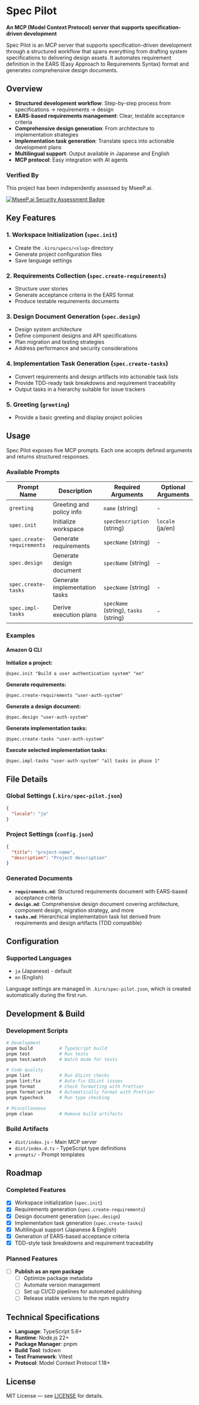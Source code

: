 # Spec Pilot

**An MCP (Model Context Protocol) server that supports specification-driven development**

Spec Pilot is an MCP server that supports specification-driven development through a structured workflow that spans everything from drafting system specifications to delivering design assets. It automates requirement definition in the EARS (Easy Approach to Requirements Syntax) format and generates comprehensive design documents.

## Overview

- **Structured development workflow**: Step-by-step process from specifications → requirements → design
- **EARS-based requirements management**: Clear, testable acceptance criteria
- **Comprehensive design generation**: From architecture to implementation strategies
- **Implementation task generation**: Translate specs into actionable development plans
- **Multilingual support**: Output available in Japanese and English
- **MCP protocol**: Easy integration with AI agents

### Verified By

This project has been independently assessed by MseeP.ai.

[![MseeP.ai Security Assessment Badge](https://mseep.net/pr/mzkmnk-spec-pilot-badge.png)](https://mseep.ai/app/mzkmnk-spec-pilot)

## Key Features

### 1. Workspace Initialization (`spec.init`)

- Create the `.kiro/specs/<slug>` directory
- Generate project configuration files
- Save language settings

### 2. Requirements Collection (`spec.create-requirements`)

- Structure user stories
- Generate acceptance criteria in the EARS format
- Produce testable requirements documents

### 3. Design Document Generation (`spec.design`)

- Design system architecture
- Define component designs and API specifications
- Plan migration and testing strategies
- Address performance and security considerations

### 4. Implementation Task Generation (`spec.create-tasks`)

- Convert requirements and design artifacts into actionable task lists
- Provide TDD-ready task breakdowns and requirement traceability
- Output tasks in a hierarchy suitable for issue trackers

### 5. Greeting (`greeting`)

- Provide a basic greeting and display project policies

## Usage

Spec Pilot exposes five MCP prompts. Each one accepts defined arguments and returns structured responses.

### Available Prompts

| Prompt Name                | Description                   | Required Arguments                    | Optional Arguments |
| -------------------------- | ----------------------------- | ------------------------------------- | ------------------ |
| `greeting`                 | Greeting and policy info      | `name` (string)                       | -                  |
| `spec.init`                | Initialize workspace          | `specDescription` (string)            | `locale` (ja/en)   |
| `spec.create-requirements` | Generate requirements         | `specName` (string)                   | -                  |
| `spec.design`              | Generate design document      | `specName` (string)                   | -                  |
| `spec.create-tasks`        | Generate implementation tasks | `specName` (string)                   | -                  |
| `spec.impl-tasks`          | Derive execution plans        | `specName` (string), `tasks` (string) | -                  |

### Examples

#### Amazon Q CLI

**Initialize a project:**

```
@spec.init "Build a user authentication system" "en"
```

**Generate requirements:**

```
@spec.create-requirements "user-auth-system"
```

**Generate a design document:**

```
@spec.design "user-auth-system"
```

**Generate implementation tasks:**

```
@spec.create-tasks "user-auth-system"
```

**Execute selected implementation tasks:**

```
@spec.impl-tasks "user-auth-system" "all tasks in phase 1"
```

## File Details

### Global Settings (`.kiro/spec-pilot.json`)

```json
{
  "locale": "ja"
}
```

### Project Settings (`config.json`)

```json
{
  "title": "project-name",
  "description": "Project description"
}
```

### Generated Documents

- **`requirements.md`**: Structured requirements document with EARS-based acceptance criteria
- **`design.md`**: Comprehensive design document covering architecture, component design, migration strategy, and more
- **`tasks.md`**: Hierarchical implementation task list derived from requirements and design artifacts (TDD compatible)

## Configuration

### Supported Languages

- `ja` (Japanese) - default
- `en` (English)

Language settings are managed in `.kiro/spec-pilot.json`, which is created automatically during the first run.

## Development & Build

### Development Scripts

```bash
# Development
pnpm build          # TypeScript build
pnpm test           # Run tests
pnpm test:watch     # Watch mode for tests

# Code quality
pnpm lint           # Run ESLint checks
pnpm lint:fix       # Auto-fix ESLint issues
pnpm format         # Check formatting with Prettier
pnpm format:write   # Automatically format with Prettier
pnpm typecheck      # Run type checking

# Miscellaneous
pnpm clean          # Remove build artifacts
```

### Build Artifacts

- `dist/index.js` - Main MCP server
- `dist/index.d.ts` - TypeScript type definitions
- `prompts/` - Prompt templates

## Roadmap

### Completed Features

- [x] Workspace initialization (`spec.init`)
- [x] Requirements generation (`spec.create-requirements`)
- [x] Design document generation (`spec.design`)
- [x] Implementation task generation (`spec.create-tasks`)
- [x] Multilingual support (Japanese & English)
- [x] Generation of EARS-based acceptance criteria
- [x] TDD-style task breakdowns and requirement traceability

### Planned Features

- [ ] **Publish as an npm package**
  - [ ] Optimize package metadata
  - [ ] Automate version management
  - [ ] Set up CI/CD pipelines for automated publishing
  - [ ] Release stable versions to the npm registry

## Technical Specifications

- **Language**: TypeScript 5.6+
- **Runtime**: Node.js 22+
- **Package Manager**: pnpm
- **Build Tool**: tsdown
- **Test Framework**: Vitest
- **Protocol**: Model Context Protocol 1.18+

## License

MIT License — see [LICENSE](./LICENSE) for details.
